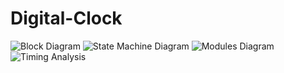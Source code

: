 # Digital-Clock
![Block Diagram](https://user-images.githubusercontent.com/51443318/95989212-40973a00-0e2a-11eb-9079-d95d8c6dfa0c.png)
![State Machine Diagram](https://user-images.githubusercontent.com/51443318/95989278-560c6400-0e2a-11eb-85eb-c03b84cd8637.png)
![Modules Diagram](https://user-images.githubusercontent.com/51443318/95989298-5d337200-0e2a-11eb-8102-24c17337d109.png)
![Timing Analysis](https://user-images.githubusercontent.com/51443318/95989319-64f31680-0e2a-11eb-9f45-528e9bc34d52.png)
